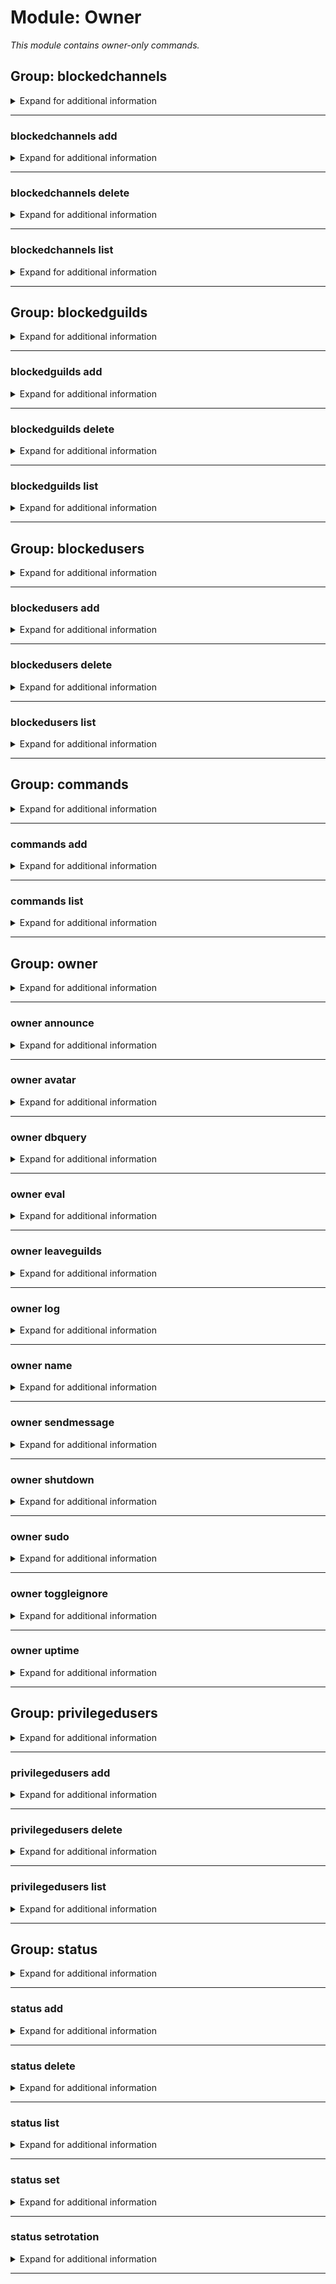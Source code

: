 # Module: Owner
*This module contains owner-only commands.*


## Group: blockedchannels
<details><summary markdown='span'>Expand for additional information</summary><p>

*Hidden.*

*Blocked channels control commands.*

**Aliases:**
`bc, blockedc, blockchannel, bchannels, bchannel, bchn`
**Privileged users only.**


**Overload 2:**

`[channel...]` : *Entities to block*

**Overload 1:**

`[string]` : *Reason for the action*

`[channel...]` : *Entities to block*

**Overload 0:**

`[channel]` : *Entities to block*

`[string...]` : *Reason for the action*

**Examples:**

```xml
!blockedchannels
!blockedchannels #my-text-channel
```
</p></details>

---

### blockedchannels add
<details><summary markdown='span'>Expand for additional information</summary><p>

*Blocks channels from interacting with the bot.*

**Aliases:**
`register, reg, a, +, +=, <<, <, <-, <=`
**Privileged users only.**


**Overload 2:**

`[channel...]` : *Entities to block*

**Overload 1:**

`[string]` : *Reason for the action*

`[channel...]` : *Entities to block*

**Overload 0:**

`[channel]` : *Entities to block*

`[string...]` : *Reason for the action*

**Examples:**

```xml
!blockedchannels add #my-text-channel
!blockedchannels add #my-text-channel Because I can!
```
</p></details>

---

### blockedchannels delete
<details><summary markdown='span'>Expand for additional information</summary><p>

*Removes channels from bot block list.*

**Aliases:**
`unregister, remove, rm, del, d, -, -=, >, >>, ->, =>`
**Privileged users only.**


**Arguments:**

`[channel...]` : *Entities to unblock*

**Examples:**

```xml
!blockedchannels delete #my-text-channel
```
</p></details>

---

### blockedchannels list
<details><summary markdown='span'>Expand for additional information</summary><p>

*Lists all blocked channels.*

**Aliases:**
`print, show, view, ls, l, p`
**Privileged users only.**


**Examples:**

```xml
!blockedchannels list
```
</p></details>

---

## Group: blockedguilds
<details><summary markdown='span'>Expand for additional information</summary><p>

*Hidden.*

*Blocked guilds control commands.*

**Aliases:**
`bg, blockedg, blockguild, bguilds, bguild, bgld`
**Privileged users only.**


**Overload 2:**

`[guild...]` : *Entities to block*

**Overload 1:**

`[string]` : *Reason for the action*

`[guild...]` : *Entities to block*

**Overload 0:**

`[guild]` : *Entities to block*

`[string...]` : *Reason for the action*

**Examples:**

```xml
!blockedguilds
!blockedguilds Some Guild
```
</p></details>

---

### blockedguilds add
<details><summary markdown='span'>Expand for additional information</summary><p>

*Blocks guilds from interacting with the bot.*

**Aliases:**
`register, reg, a, +, +=, <<, <, <-, <=`
**Privileged users only.**


**Overload 2:**

`[guild...]` : *Entities to block*

**Overload 1:**

`[string]` : *Reason for the action*

`[guild...]` : *Entities to block*

**Overload 0:**

`[guild]` : *Entities to block*

`[string...]` : *Reason for the action*

**Examples:**

```xml
!blockedguilds add Some Guild
!blockedguilds add Some Guild Because I can!
```
</p></details>

---

### blockedguilds delete
<details><summary markdown='span'>Expand for additional information</summary><p>

*Removes guilds from bot block list.*

**Aliases:**
`unregister, remove, rm, del, d, -, -=, >, >>, ->, =>`
**Privileged users only.**


**Arguments:**

`[guild...]` : *Entities to unblock*

**Examples:**

```xml
!blockedguilds delete Some Guild
```
</p></details>

---

### blockedguilds list
<details><summary markdown='span'>Expand for additional information</summary><p>

*Lists all blocked guilds.*

**Aliases:**
`print, show, view, ls, l, p`
**Privileged users only.**


**Examples:**

```xml
!blockedguilds list
```
</p></details>

---

## Group: blockedusers
<details><summary markdown='span'>Expand for additional information</summary><p>

*Hidden.*

*Blocked users control commands.*

**Aliases:**
`bu, blockedu, blockuser, busers, buser, busr`
**Privileged users only.**


**Overload 2:**

`[user...]` : *Entities to block*

**Overload 1:**

`[string]` : *Reason for the action*

`[user...]` : *Entities to block*

**Overload 0:**

`[user]` : *Entities to block*

`[string...]` : *Reason for the action*

**Examples:**

```xml
!blockedusers
!blockedusers @User
```
</p></details>

---

### blockedusers add
<details><summary markdown='span'>Expand for additional information</summary><p>

*Blocks users from interacting with the bot.*

**Aliases:**
`register, reg, a, +, +=, <<, <, <-, <=`
**Privileged users only.**


**Overload 2:**

`[user...]` : *Entities to block*

**Overload 1:**

`[string]` : *Reason for the action*

`[user...]` : *Entities to block*

**Overload 0:**

`[user]` : *Entities to block*

`[string...]` : *Reason for the action*

**Examples:**

```xml
!blockedusers add @User
!blockedusers add @User Because I can!
```
</p></details>

---

### blockedusers delete
<details><summary markdown='span'>Expand for additional information</summary><p>

*Removes users from bot block list.*

**Aliases:**
`unregister, remove, rm, del, d, -, -=, >, >>, ->, =>`
**Privileged users only.**


**Arguments:**

`[user...]` : *Entities to unblock*

**Examples:**

```xml
!blockedusers delete @User
```
</p></details>

---

### blockedusers list
<details><summary markdown='span'>Expand for additional information</summary><p>

*Lists all blocked users.*

**Aliases:**
`print, show, view, ls, l, p`
**Privileged users only.**


**Examples:**

```xml
!blockedusers list
```
</p></details>

---

## Group: commands
<details><summary markdown='span'>Expand for additional information</summary><p>

*Hidden.*

*Bot command manipulation during runtime.*

**Aliases:**
`cmds, cmd`
**Owner-only.**

**Examples:**

```xml
!commands
```
</p></details>

---

### commands add
<details><summary markdown='span'>Expand for additional information</summary><p>

*Add a new bot command.*

**Aliases:**
`register, reg, new, a, +, +=, <<, <, <-, <=`
**Owner-only.**

**Arguments:**

`[string...]` : *C# code snippet in a markdown code block*

**Examples:**

```xml
!commands add ```cs
[Command("test")]
public Task Test(CommandContext ctx) => ctx.RespondAsync("Hello");
```
```
</p></details>

---

### commands delete
<details><summary markdown='span'>Expand for additional information</summary><p>

*Deletes existing bot command.*

**Aliases:**
`unregister, remove, rm, del, d, -, -=, >, >>, ->, =>`
**Owner-only.**

**Arguments:**

`[string...]` : *Command name*

**Examples:**

```xml
!commands delete sample command
```
</p></details>

---

### commands list
<details><summary markdown='span'>Expand for additional information</summary><p>

*Lists all bot commands.*

**Aliases:**
`print, show, view, ls, l, p`
**Owner-only.**

**Examples:**

```xml
!commands list
```
</p></details>

---

## Group: owner
<details><summary markdown='span'>Expand for additional information</summary><p>

*Hidden.*

*Commands restricted to bot owner(s).*

**Aliases:**
`admin, o`
</p></details>

---

### owner announce
<details><summary markdown='span'>Expand for additional information</summary><p>

*Send a message to all guilds the bot is in.*

**Aliases:**
`ann`
**Owner-only.**

**Arguments:**

`[string...]` : *Announcement message*

**Examples:**

```xml
!owner announce Some important announcement!
```
</p></details>

---

### owner avatar
<details><summary markdown='span'>Expand for additional information</summary><p>

*Sets the bot avatar.*

**Aliases:**
`setavatar, setbotavatar, profilepic, a`
**Owner-only.**

**Arguments:**

`[URL]` : *Image URL*

**Examples:**

```xml
!owner avatar http://some-image-url.com/image.png
```
</p></details>

---

### owner dbquery
<details><summary markdown='span'>Expand for additional information</summary><p>

*Queries the bot database using given SQL query or uploaded SQL file.*

**Aliases:**
`sql, dbq, q, query`
**Owner-only.**

**Overload 0:**

`[string...]` : *SQL query*

**Examples:**

```xml
!owner dbquery SELECT * FROM gf.<DATABASE_NAME>
```
</p></details>

---

### owner eval
<details><summary markdown='span'>Expand for additional information</summary><p>

*Evaluates a snippet of C# code, in context.*

**Aliases:**
`evaluate, compile, run, e, c, r`
**Owner-only.**

**Arguments:**

`[string...]` : *C# code snippet in a markdown code block*

**Examples:**

```xml
!owner eval ```cs
[Command("test")]
public Task Test(CommandContext ctx) => ctx.RespondAsync("Hello");
```
```
</p></details>

---

### owner generatecommandlist
<details><summary markdown='span'>Expand for additional information</summary><p>

*Generates bot documentation in markdown ready for GitHub.*

**Aliases:**
`gendocs, generatecommandslist, docs, cmdlist, gencmdlist, gencmds, gencmdslist`
**Owner-only.**

**Arguments:**

(optional) `[string...]` : *Output folder* (def: `None`)

**Examples:**

```xml
!owner generatecommandlist
```
</p></details>

---

### owner leaveguilds
<details><summary markdown='span'>Expand for additional information</summary><p>

*Generates bot documentation in markdown ready for GitHub.*

**Aliases:**
`leave, gtfo`
**Owner-only.**

**Overload 1:**

`[guild...]` : *Guild names or IDs*

**Overload 0:**

`[unsigned long...]` : *Guild names or IDs*

**Examples:**

```xml
!owner leaveguilds Some Guild
!owner leaveguilds 361119455792594954
```
</p></details>

---

### owner log
<details><summary markdown='span'>Expand for additional information</summary><p>

*Logs a given remark or uploads bot log file if remark is not given.*

**Aliases:**
`getlog, remark, rem`
**Owner-only.**

**Overload 1:**

(optional) `[boolean]` : *Bypass current bot configuration?* (def: `False`)

**Overload 0:**

`[LogEventLevel]` : *Log event level*

`[string...]` : *Log message*

**Examples:**

```xml
!owner log
!owner log Information
!owner log Some string here
```
</p></details>

---

### owner name
<details><summary markdown='span'>Expand for additional information</summary><p>

*Sets the bot name.*

**Aliases:**
`botname, setbotname, setname`
**Owner-only.**

**Arguments:**

`[string...]` : *New name*

**Examples:**

```xml
!owner name SampleName
```
</p></details>

---

### owner sendmessage
<details><summary markdown='span'>Expand for additional information</summary><p>

*Sends a message to user or channel.*

**Aliases:**
`send, s`
**Privileged users only.**


**Arguments:**

`[string]` : *`u` (User) or `c` (Channel)*

`[unsigned long]` : *ID*

`[string...]` : *Message to send*

**Examples:**

```xml
!owner sendmessage u
!owner sendmessage 361119455792594954
!owner sendmessage Sample message
```
</p></details>

---

### owner shutdown
<details><summary markdown='span'>Expand for additional information</summary><p>

*Powers off the bot.*

**Aliases:**
`disable, poweroff, exit, quit`
**Privileged users only.**


**Overload 1:**

`[time span]` : *Time until shutdown*

(optional) `[int]` : *Process exit code* (def: `0`)

**Overload 0:**

(optional) `[int]` : *Process exit code* (def: `0`)

**Examples:**

```xml
!owner shutdown
!owner shutdown 10s 5
!owner shutdown 10s
```
</p></details>

---

### owner sudo
<details><summary markdown='span'>Expand for additional information</summary><p>

*Executes command as another user.*

**Aliases:**
`execas, as`
**Guild only.**

**Privileged users only.**


**Arguments:**

`[member]` : *Member*

`[string...]` : *Full command call with arguments*

**Examples:**

```xml
!owner sudo Member
!owner sudo sample command
```
</p></details>

---

### owner toggleignore
<details><summary markdown='span'>Expand for additional information</summary><p>

*Toggle bot listening status.*

**Aliases:**
`ti`
**Privileged users only.**


**Examples:**

```xml
!owner toggleignore
```
</p></details>

---

### owner uptime
<details><summary markdown='span'>Expand for additional information</summary><p>

*Prints bot uptime information.*

**Privileged users only.**


**Examples:**

```xml
!owner uptime
```
</p></details>

---

## Group: privilegedusers
<details><summary markdown='span'>Expand for additional information</summary><p>

*Hidden.*

*Commands to manage privileged users. Privileged users have permissions to execute some sensitive bot commands.*

**Aliases:**
`pu, privu, privuser, pusers, puser, pusr`
**Owner-only.**

**Overload 0:**

`[user...]` : *User(s)*

**Examples:**

```xml
!privilegedusers
```
</p></details>

---

### privilegedusers add
<details><summary markdown='span'>Expand for additional information</summary><p>

*Adds given user(s) to privileged users list.*

**Aliases:**
`register, reg, new, a, +, +=, <<, <, <-, <=`
**Owner-only.**

**Arguments:**

`[user...]` : *User(s)*

**Examples:**

```xml
!privilegedusers add @User
```
</p></details>

---

### privilegedusers delete
<details><summary markdown='span'>Expand for additional information</summary><p>

*Removes given user(s) from privileged users list.*

**Aliases:**
`unregister, remove, rm, del, d, -, -=, >, >>, ->, =>`
**Owner-only.**

**Arguments:**

`[user...]` : *User(s)*

**Examples:**

```xml
!privilegedusers delete @User
```
</p></details>

---

### privilegedusers list
<details><summary markdown='span'>Expand for additional information</summary><p>

*Lists all privileged users.*

**Aliases:**
`print, show, view, ls, l, p`
**Owner-only.**

**Examples:**

```xml
!privilegedusers list
```
</p></details>

---

## Group: status
<details><summary markdown='span'>Expand for additional information</summary><p>

*Hidden.*

*Manipulates bot statuses. Group call either lists all statuses or adds a new status.*

**Aliases:**
`statuses, botstatus, activity, activities`
**Owner-only.**

**Overload 0:**

`[ActivityType]` : *Activity type (Playing/Watching/Streaming/ListeningTo)*

`[string...]` : *Bot status*

**Examples:**

```xml
!status
!status Playing Some Game
```
</p></details>

---

### status add
<details><summary markdown='span'>Expand for additional information</summary><p>

*Adds a new status to the status list.*

**Aliases:**
`register, reg, new, a, +, +=, <<, <, <-, <=`
**Owner-only.**

**Arguments:**

`[ActivityType]` : *Activity type (Playing/Watching/Streaming/ListeningTo)*

`[string...]` : *Bot status*

**Examples:**

```xml
!status add Playing Some Game
```
</p></details>

---

### status delete
<details><summary markdown='span'>Expand for additional information</summary><p>

*Removes a status from the status list.*

**Aliases:**
`unregister, remove, rm, del, d, -, -=, >, >>, ->, =>`
**Owner-only.**

**Arguments:**

`[int...]` : *Bot status ID*

**Examples:**

```xml
!status delete 5
```
</p></details>

---

### status list
<details><summary markdown='span'>Expand for additional information</summary><p>

*Lists all currently registered statuses.*

**Aliases:**
`print, show, view, ls, l, p`
**Owner-only.**

**Examples:**

```xml
!status list
```
</p></details>

---

### status set
<details><summary markdown='span'>Expand for additional information</summary><p>

*Disables automatic rotation of bot statuses and sets the currents status by ID or explicit string until status rotation is enabled again.*

**Aliases:**
`s`
**Owner-only.**

**Overload 1:**

`[ActivityType]` : *Activity type (Playing/Watching/Streaming/ListeningTo)*

`[string...]` : *Bot status*

**Overload 0:**

`[int]` : *Bot status ID*

**Examples:**

```xml
!status set 5
!status set Playing Some Game
```
</p></details>

---

### status setrotation
<details><summary markdown='span'>Expand for additional information</summary><p>

*Enables or disables automatic rotation of bot statuses.*

**Aliases:**
`sr, setr, rotate`
**Owner-only.**

**Arguments:**

(optional) `[boolean]` : *Enable?* (def: `True`)

**Examples:**

```xml
!status setrotation Yes/No
```
</p></details>

---

